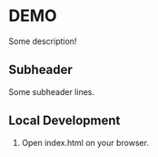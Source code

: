 # DEMO

Some description!

## Subheader

Some subheader lines.

## Local Development

1. Open index.html on your browser.